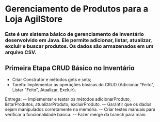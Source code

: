 # Gerenciamento de Produtos para a Loja AgilStore

### Este é um sistema básico de gerenciamento de inventário desenvolvido em Java. Ele permite adicionar, listar, atualizar, excluir e buscar produtos. Os dados são armazenados em um arquivo CSV.


## Primeira Etapa CRUD Básico no Inventário

- Criar Construtor e métodos gets e sets;
- Tarefa: Implementar as operações básicas do CRUD (Adicionar "Feito", Listar "Feito", Atualizar, Excluir).

Entrega:
-- Implementar e testar os métodos adicionarProduto, listarProdutos, atualizarProduto, excluirProduto.
-- Garantir que os dados sejam manipulados corretamente na memória.
-- Criar testes manuais para verificar a funcionalidade básica.
-- Fazer merge da branch para main.
